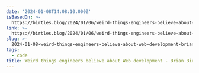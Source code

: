 ```yaml
---
date: '2024-01-08T14:08:10.000Z'
isBasedOn: >-
  https://birtles.blog/2024/01/06/weird-things-engineers-believe-about-development/
link: >-
  https://birtles.blog/2024/01/06/weird-things-engineers-believe-about-development/
slug: >-
  2024-01-08-weird-things-engineers-believe-about-web-development-brian-birtles-blog
tags:
  - code
title: Weird things engineers believe about Web development - Brian Birtles’ Blog
---
```


